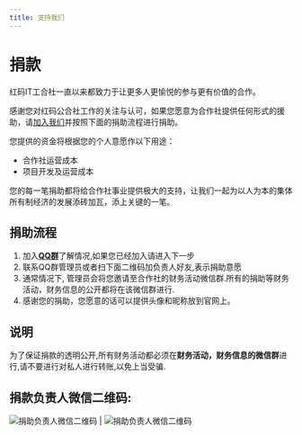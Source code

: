 ```yaml
---
title: 支持我们
---
```


# 捐款

红码IT工合社一直以来都致力于让更多人更愉悦的参与更有价值的合作。

感谢您对红码公合社工作的关注与认可，如果您愿意为合作社提供任何形式的援助，请[加入我们](/join)并按照下面的捐助流程进行捐助。

您提供的资金将根据您的个人意愿作以下用途：

- 合作社运营成本
- 项目开发及运营成本

您的每一笔捐助都将给合作社事业提供极大的支持，让我们一起为以人为本的集体所有制经济的发展添砖加瓦，添上关键的一笔。

## 捐助流程

1. 加入[**QQ群**](/join)了解情况,如果您已经加入请进入下一步
2. 联系QQ群管理员或者扫下面二维码加负责人好友,表示捐助意愿
3. 通常情况下, 管理员会将您邀请至合作社的财务活动微信群.所有的捐助等财务活动，财务信息的公开都将在该微信群进行.
4. 感谢您的捐助，您愿意的话可以提供头像和昵称放到官网上。

## 说明

为了保证捐款的透明公开,所有财务活动都必须在**财务活动，财务信息的微信群**进行,请不要进行对私人进行转账,以免上当受骗.

## 捐款负责人微信二维码:

![捐助负责人微信二维码](/assets/wechat_juanzhu_zhangmengchen.jpg) |
![捐助负责人微信二维码](/assets/wechat_juanzhu_xiaosi.jpg)

